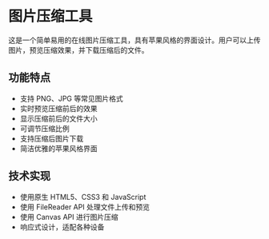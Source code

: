 # 图片压缩工具

这是一个简单易用的在线图片压缩工具，具有苹果风格的界面设计。用户可以上传图片，预览压缩效果，并下载压缩后的文件。

## 功能特点

- 支持 PNG、JPG 等常见图片格式
- 实时预览压缩前后的效果
- 显示压缩前后的文件大小
- 可调节压缩比例
- 支持压缩后图片下载
- 简洁优雅的苹果风格界面

## 技术实现

- 使用原生 HTML5、CSS3 和 JavaScript
- 使用 FileReader API 处理文件上传和预览
- 使用 Canvas API 进行图片压缩
- 响应式设计，适配各种设备 